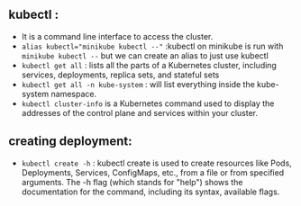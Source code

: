 ## kubectl :
- It is a command line interface to access the cluster.
- `alias kubectl="minikube kubectl --"` :kubectl on minikube is run with `minikube kubectl --` but we can create an alias to just use kubectl
- `kubectl get all` : lists all the parts of a Kubernetes cluster, including services, deployments, replica sets, and stateful sets
- `kubectl get all -n kube-system` : will list everything inside the kube-system namespace.
- `kubectl cluster-info` is a Kubernetes command used to display the addresses of the control plane and services within your cluster.

## creating deployment:
- `kubectl create -h` : kubectl create is used to create resources like Pods, Deployments, Services, ConfigMaps, etc., from a file or from specified arguments. The -h flag (which stands for "help") shows the documentation for the command, including its syntax, available flags.